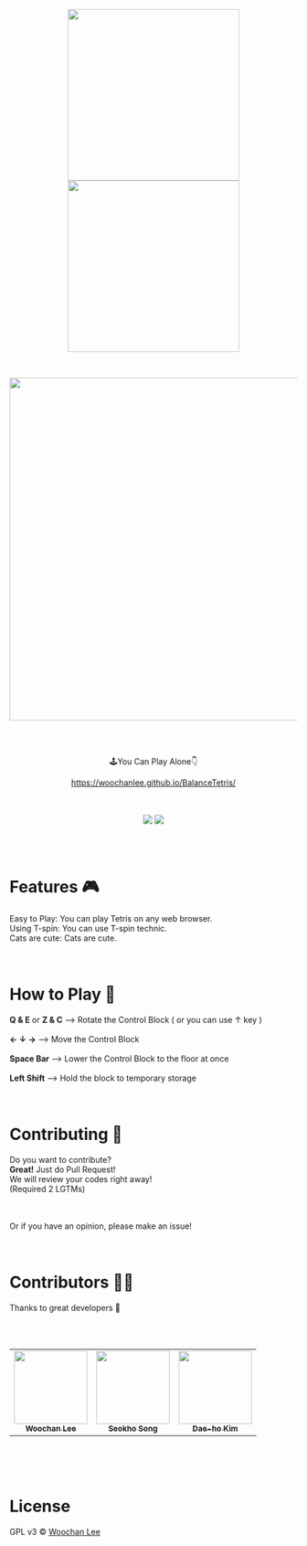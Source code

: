 <div>
    <p align="center">
    <a href="https://github.com/WoochanLee/BalanceTetris">
        <img src="https://github.com/WoochanLee/BalanceTetris/blob/master/res/young.png?raw=true" height="300" />
        <img src="https://github.com/WoochanLee/BalanceTetris/blob/master/res/chan.png?raw=true" height="300" />
    </a>
    </p>
    <br>
    <p align="center">
        <img src="https://github.com/WoochanLee/BalanceTetris/blob/master/res/logo.png?raw=true" width="600"/>
    </p>
    <br>
    <br>
    <p align="center">🕹️You Can Play Alone👇</p>
    <div align="center">
        <a href="https://woochanlee.github.io/BalanceTetris/">
            <u>https://woochanlee.github.io/BalanceTetris/</u>
        </a>
    </div>
    <br>
    <br>
    <p align="center">
        <img src="https://img.shields.io/badge/license-GPL%20v3-red.svg">
        <img src="https://img.shields.io/badge/release-alpha-blue.svg">
    <br />
</div>
<br>
<br>

# Features 🎮

Easy to Play: You can play Tetris on any web browser.
<br>
Using T-spin: You can use T-spin technic.
<br>
Cats are cute: Cats are cute.
<br>
<br>
<br>

# How to Play 💁

<b>Q & E</b> or <b>Z & C</b> --> Rotate the Control Block ( or you can use ↑ key )
<br>
<br>
<b>← ↓ →</b> --> Move the Control Block
<br>
<br>
<b>Space Bar</b> --> Lower the Control Block to the floor at once
<br>
<br>
<b>Left Shift</b> --> Hold the block to temporary storage
<br>
<br>
<br>

# Contributing 🙋

Do you want to contribute?
<br>
<b>Great!</b> Just do Pull Request!
<br>
We will review your codes right away!
<br>
(Required 2 LGTMs)

<br>
<br>
Or if you have an opinion, please make an issue!
<br>
<br>
<br>

# Contributors 🧑‍💻

Thanks to great developers 🎉

<table>
  <tr>
    <td align="center">
        <a href="https://github.com/WoochanLee">
            <img src="https://avatars.githubusercontent.com/u/25609385?s=460&u=04132be68a45c44644cef3432e36a7771f640711&v=4??s=128" height="128px"/>
            <br />
            <sub>
                <b>Woochan Lee</b>
            </sub>
        </a>
    </td>
    <br />
    <td align="center">
        <a href="https://github.com/DevSDK">
            <img src="https://avatars.githubusercontent.com/u/18409763?s=460&u=575f88f1cdc9d6176aceb4b2a56217c4ff107fe1&v=4?s=128" height="128px"/>
            <br />
            <sub>
                <b>Seokho Song</b>
            </sub>
        </a>
    </td>
    <br />
    <td align="center">
        <a href="https://github.com/oh3vci">
            <img src="https://avatars.githubusercontent.com/u/20278777?s=460&u=1ba3da77f8f0d6bf12ba645a85805e4fe09dbeb2&v=4?s=64" height="128px"/>
            <br />
            <sub>
                <b>Dae-ho Kim</b>
            </sub>
        </a>
        <br />
    </td>
  </tr>
</table>
<br>
<br>
<br>

# License

GPL v3 © [Woochan Lee](https://github.com/WoochanLee)
